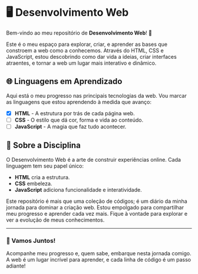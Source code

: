 # 🖥️ Desenvolvimento Web

Bem-vindo ao meu repositório de **Desenvolvimento Web**! 🌟

Este é o meu espaço para explorar, criar, e aprender as bases que constroem a web como a conhecemos. Através do HTML, CSS e JavaScript, estou descobrindo como dar vida a ideias, criar interfaces atraentes, e tornar a web um lugar mais interativo e dinâmico.

## 🌐 Linguagens em Aprendizado
Aqui está o meu progresso nas principais tecnologias da web. Vou marcar as linguagens que estou aprendendo à medida que avanço:

- [x] **HTML** - A estrutura por trás de cada página web.
- [ ] **CSS** - O estilo que dá cor, forma e vida ao conteúdo.
- [ ] **JavaScript** - A magia que faz tudo acontecer.

## 📖 Sobre a Disciplina
O Desenvolvimento Web é a arte de construir experiências online. Cada linguagem tem seu papel único:
- **HTML** cria a estrutura.
- **CSS** embeleza.
- **JavaScript** adiciona funcionalidade e interatividade.

Este repositório é mais que uma coleção de códigos; é um diário da minha jornada para dominar a criação web. Estou empolgado para compartilhar meu progresso e aprender cada vez mais. Fique à vontade para explorar e ver a evolução de meus conhecimentos.

---

### 🚀 Vamos Juntos!
Acompanhe meu progresso e, quem sabe, embarque nesta jornada comigo. A web é um lugar incrível para aprender, e cada linha de código é um passo adiante!
